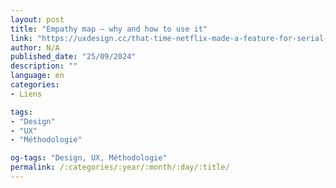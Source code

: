 ```yaml
---
layout: post
title: "Empathy map – why and how to use it"
link: "https://uxdesign.cc/that-time-netflix-made-a-feature-for-serial-killers-caed3ee913db"
author: N/A
published_date: "25/09/2024"
description: ""
language: en
categories:
- Liens

tags:
- "Design"
- "UX"
- "Méthodologie"

og-tags: "Design, UX, Méthodologie"
permalink: /:categories/:year/:month/:day/:title/
---
```

